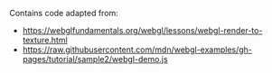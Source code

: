 Contains code adapted from:

- https://webglfundamentals.org/webgl/lessons/webgl-render-to-texture.html
- https://raw.githubusercontent.com/mdn/webgl-examples/gh-pages/tutorial/sample2/webgl-demo.js
